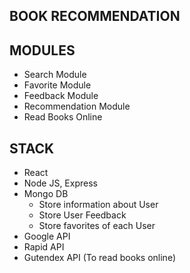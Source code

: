 ## BOOK RECOMMENDATION

## MODULES
 - Search Module
 - Favorite Module
 - Feedback Module
 - Recommendation Module
 - Read Books Online

## STACK
- React
- Node JS, Express
- Mongo DB
   - Store information about User
   - Store User Feedback
   - Store favorites of each User
- Google API 
- Rapid API
- Gutendex API (To read books online)
